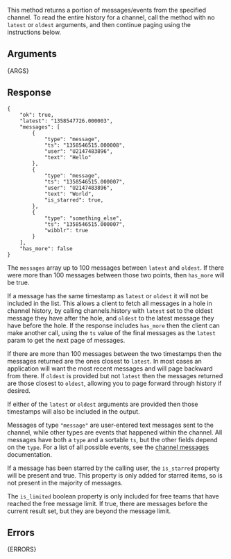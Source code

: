 
This method returns a portion of messages/events from the specified channel.
To read the entire history for a channel, call the method with no `latest` or
`oldest` arguments, and then continue paging using the instructions below.


## Arguments

{ARGS}


## Response

	{
	    "ok": true,
	    "latest": "1358547726.000003",
	    "messages": [
	        {
	            "type": "message",
	            "ts": "1358546515.000008",
	            "user": "U2147483896",
	            "text": "Hello"
	        },
	        {
	            "type": "message",
	            "ts": "1358546515.000007",
	            "user": "U2147483896",
	            "text": "World",
	            "is_starred": true,
	        },
	        {
	            "type": "something_else",
	            "ts": "1358546515.000007",
	            "wibblr": true
	        }
	    ],
	    "has_more": false
	}

The `messages` array up to 100 messages between `latest` and `oldest`. If
there were more than 100 messages between those two points, then `has_more`
will be true.

If a message has the same timestamp as `latest` or `oldest` it will not be
included in the list. This allows a client to fetch all messages in a hole in
channel history, by calling channels.history with `latest` set to the oldest
message they have after the hole, and `oldest` to the latest message they have
before the hole. If the response includes `has_more` then the client can make
another call, using the `ts` value of the final messages as the `latest` param
to get the next page of messages.

If there are more than 100 messages between the two timestamps then the
messages returned are the ones closest to `latest`. In most cases an
application will want the most recent messages and will page backward from
there. If `oldest` is provided but not `latest` then the messages returned are
those closest to `oldest`, allowing you to page forward through history if
desired.

If either of the `latest` or `oldest` arguments are provided then those
timestamps will also be included in the output.

Messages of type `"message"` are user-entered text messages sent to the channel, while other types
are events that happened within the channel. All messages have both a `type` and a sortable
`ts`, but the other fields depend on the `type`. For a list of all possible events,
see the [channel messages](/docs/messages) documentation.

If a message has been starred by the calling user, the `is_starred` property will be present and
true. This property is only added for starred items, so is not present in the majority of messages.

The `is_limited` boolean property is only included for free teams that have
reached the free message limit. If true, there are messages before the current
result set, but they are beyond the message limit.

## Errors

{ERRORS}
